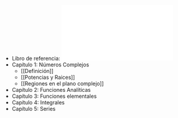 - Libro de referencia: ![Variable Compleja y Aplicaciones 5ta edición](../assets/variable-compleja-y-aplicaciones-churchill_1724042312570_0.pdf)
- Capítulo 1: Números Complejos
	- [[Definición]]
	- [[Potencias y Raices]]
	- [[Regiones en el plano complejo]]
- Capítulo 2: Funciones Analíticas
- Capítulo 3: Funciones elementales
- Capítulo 4: Integrales
- Capítulo 5: Series